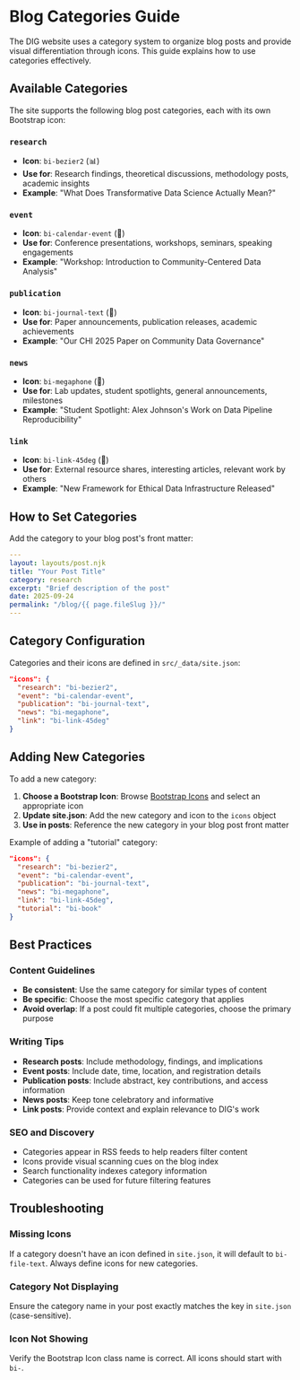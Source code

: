 # Blog Categories Guide

The DIG website uses a category system to organize blog posts and provide visual differentiation through icons. This guide explains how to use categories effectively.

## Available Categories

The site supports the following blog post categories, each with its own Bootstrap icon:

### `research`
- **Icon**: `bi-bezier2` (📊)
- **Use for**: Research findings, theoretical discussions, methodology posts, academic insights
- **Example**: "What Does Transformative Data Science Actually Mean?"

### `event`
- **Icon**: `bi-calendar-event` (📅)
- **Use for**: Conference presentations, workshops, seminars, speaking engagements
- **Example**: "Workshop: Introduction to Community-Centered Data Analysis"

### `publication`
- **Icon**: `bi-journal-text` (📖)
- **Use for**: Paper announcements, publication releases, academic achievements
- **Example**: "Our CHI 2025 Paper on Community Data Governance"

### `news`
- **Icon**: `bi-megaphone` (📢)
- **Use for**: Lab updates, student spotlights, general announcements, milestones
- **Example**: "Student Spotlight: Alex Johnson's Work on Data Pipeline Reproducibility"

### `link`
- **Icon**: `bi-link-45deg` (🔗)
- **Use for**: External resource shares, interesting articles, relevant work by others
- **Example**: "New Framework for Ethical Data Infrastructure Released"

## How to Set Categories

Add the category to your blog post's front matter:

```yaml
---
layout: layouts/post.njk
title: "Your Post Title"
category: research
excerpt: "Brief description of the post"
date: 2025-09-24
permalink: "/blog/{{ page.fileSlug }}/"
---
```

## Category Configuration

Categories and their icons are defined in `src/_data/site.json`:

```json
"icons": {
  "research": "bi-bezier2",
  "event": "bi-calendar-event", 
  "publication": "bi-journal-text",
  "news": "bi-megaphone",
  "link": "bi-link-45deg"
}
```

## Adding New Categories

To add a new category:

1. **Choose a Bootstrap Icon**: Browse [Bootstrap Icons](https://icons.getbootstrap.com/) and select an appropriate icon
2. **Update site.json**: Add the new category and icon to the `icons` object
3. **Use in posts**: Reference the new category in your blog post front matter

Example of adding a "tutorial" category:

```json
"icons": {
  "research": "bi-bezier2",
  "event": "bi-calendar-event",
  "publication": "bi-journal-text", 
  "news": "bi-megaphone",
  "link": "bi-link-45deg",
  "tutorial": "bi-book"
}
```

## Best Practices

### Content Guidelines
- **Be consistent**: Use the same category for similar types of content
- **Be specific**: Choose the most specific category that applies
- **Avoid overlap**: If a post could fit multiple categories, choose the primary purpose

### Writing Tips
- **Research posts**: Include methodology, findings, and implications
- **Event posts**: Include date, time, location, and registration details
- **Publication posts**: Include abstract, key contributions, and access information
- **News posts**: Keep tone celebratory and informative
- **Link posts**: Provide context and explain relevance to DIG's work

### SEO and Discovery
- Categories appear in RSS feeds to help readers filter content
- Icons provide visual scanning cues on the blog index
- Search functionality indexes category information
- Categories can be used for future filtering features

## Troubleshooting

### Missing Icons
If a category doesn't have an icon defined in `site.json`, it will default to `bi-file-text`. Always define icons for new categories.

### Category Not Displaying
Ensure the category name in your post exactly matches the key in `site.json` (case-sensitive).

### Icon Not Showing
Verify the Bootstrap Icon class name is correct. All icons should start with `bi-`.
